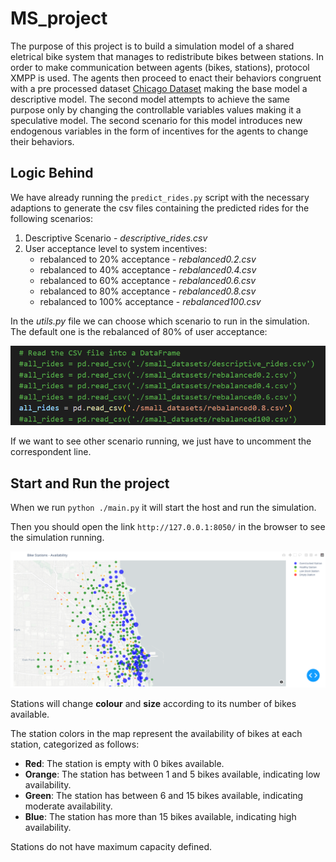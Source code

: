 # MS_project

The purpose of this project is to build a simulation model of a shared eletrical bike system that manages to redistribute bikes between stations. In order to make communication between agents (bikes, stations), protocol XMPP is used. The agents then proceed to enact their behaviors congruent with a pre processed dataset [Chicago Dataset](https://divvy-tripdata.s3.amazonaws.com/index.html) making the base model a descriptive model. The second model attempts to achieve the same purpose only by changing the controllable variables values making it a speculative model. The second scenario for this model introduces new endogenous variables in the form of incentives for the agents to change their behaviors.


## Logic Behind

We have already running the `predict_rides.py` script with the necessary adaptions to generate the csv files containing the predicted rides for the following scenarios:

1. Descriptive Scenario - *descriptive_rides.csv*
2. User acceptance level to system incentives:
    - rebalanced to 20% acceptance - *rebalanced0.2.csv*
    - rebalanced to 40% acceptance - *rebalanced0.4.csv*
    - rebalanced to 60% acceptance - *rebalanced0.6.csv*
    - rebalanced to 80% acceptance - *rebalanced0.8.csv*
    - rebalanced to 100% acceptance - *rebalanced100.csv*

In the *utils.py* file we can choose which scenario to run in the simulation. The default one is the rebalanced of 80% of user acceptance:

![Plotly Map](./images/utils.png)

If we want to see other scenario running, we just have to uncomment the correspondent line.

## Start and Run the project

When we run `python ./main.py` it will start the host and run the simulation.

Then you should open the link `http://127.0.0.1:8050/` in the browser to see the simulation running.

![Plotly Map](./images/ploty-map.png)

Stations will change **colour** and **size** according to its number of bikes available.

The station colors in the map represent the availability of bikes at each station, categorized as follows:

- **Red**: The station is empty with 0 bikes available.
- **Orange**: The station has between 1 and 5 bikes available, indicating low availability.
- **Green**: The station has between 6 and 15 bikes available, indicating moderate availability.
- **Blue**: The station has more than 15 bikes available, indicating high availability.

Stations do not have maximum capacity defined.
